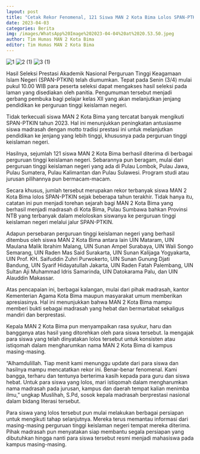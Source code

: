 ```yaml
---
layout: post
title: "Cetak Rekor Fenomenal, 121 Siswa MAN 2 Kota Bima Lolos SPAN-PTKIN 2023"
date: 2023-04-03
categories: Berita
img: /images/WhatsApp%20Image%202023-04-04%20at%2020.53.50.jpeg
author: Tim Humas MAN 2 Kota Bima
editor: Tim Humas MAN 2 Kota Bima
---
```

![1](https://user-images.githubusercontent.com/124013543/229799253-5054883a-df2c-468f-b678-ed11659e8ddc.jpg)
![2 (1)](https://user-images.githubusercontent.com/124013543/229799298-bf5eda95-a6fb-4794-8d8b-6cd91bf62270.jpg)
![3 (1)](https://user-images.githubusercontent.com/124013543/229799335-6e18fe8a-9749-4d69-9c2b-0d7b0d040de8.jpg)


Hasil Seleksi Prestasi Akademik Nasional Perguruan Tinggi Keagamaan Islam Negeri (SPAN-PTKIN) telah diumumkan. Tepat pada Senin (3/4) mulai pukul 10.00 WIB para peserta seleksi dapat mengakses hasil seleksi pada laman yang disediakan oleh panitia. Pengumuman tersebut menjadi gerbang pembuka bagi pelajar kelas XII yang akan melanjutkan jenjang pendidikan ke perguruan tinggi keislaman negeri.


Tidak terkecuali siswa MAN 2 Kota Bima yang tercatat banyak mengikuti SPAN-PTKIN tahun 2023. Hal ini menunjukkan peningkatan antusiasme siswa madrasah dengan motto tradisi prestasi ini untuk melanjutkan pendidikan ke jenjang yang lebih tinggi, khususnya pada perguruan tinggi keislaman negeri.


Hasilnya, sejumlah 121 siswa MAN 2 Kota Bima berhasil diterima di berbagai perguruan tinggi keislaman negeri. Sebarannya pun beragam, mulai dari perguruan tinggi keislaman negeri yang ada di Pulau Lombok, Pulau Jawa, Pulau Sumatera, Pulau Kalimantan dan Pulau Sulawesi. Program studi atau jurusan pilihannya pun bermacam-macam.


Secara khusus, jumlah tersebut merupakan rekor terbanyak siswa MAN 2 Kota Bima lolos SPAN-PTKIN sejak beberapa tahun terakhir. Tidak hanya itu, catatan ini pun menjadi torehan sejarah bagi MAN 2 Kota Bima yang berhasil menjadi madrasah di Kota Bima, Pulau Sumbawa bahkan Provinsi NTB yang terbanyak dalam meloloskan siswanya ke perguruan tinggi keislaman negeri melalui jalur SPAN-PTKIN.


Adapun persebaran perguruan tinggi keislaman negeri yang berhasil ditembus oleh siswa MAN 2 Kota Bima antara lain UIN Mataram, UIN Maulana Malik Ibrahim Malang, UIN Sunan Ampel Surabaya, UIN Wali Songo Semarang, UIN Raden Mas Said Surakarta, UIN Sunan Kalijaga Yogyakarta, UIN Prof. KH. Saifuddin Zuhri Purwokerto, UIN Sunan Gunung Djati Bandung, UIN Syarif Hidayatullah Jakarta, UIN Raden Fatah Palembang, UIN Sultan Aji Muhammad Idris Samarinda, UIN Datokarama Palu, dan UIN Alauddin Makassar.


Atas pencapaian ini, berbagai kalangan, mulai dari pihak madrasah, kantor Kementerian Agama Kota Bima maupun masyarakat umum memberikan apresiasinya. Hal ini menunjukkan bahwa MAN 2 Kota Bima mampu memberi bukti sebagai madrasah yang hebat dan bermartabat sekaligus mandiri dan berprestasi.


Kepala MAN 2 Kota Bima pun menyampaikan rasa syukur, haru dan bangganya atas hasil yang ditorehkan oleh para siswa tersebut. Ia mengajak para siswa yang telah dinyatakan lolos tersebut untuk konsisten atau istiqomah dalam mengharumkan nama MAN 2 Kota Bima di kampus masing-masing.


“Alhamdulillah. Tiap menit kami menunggu update dari para siswa dan hasilnya mampu mencatatkan rekor ini. Benar-benar fenomenal. Kami bangga, terharu dan tentunya berterima kasih kepada para guru dan siswa hebat. Untuk para siswa yang lolos, mari istiqomah dalam mengharumkan nama madrasah pada jurusan, kampus dan daerah tempat kalian menimba ilmu,” ungkap Muslihah, S.Pd, sosok kepala madrasah berprestasi nasional dalam bidang literasi tersebut.


Para siswa yang lolos tersebut pun mulai melakukan berbagai persiapan untuk mengikuti tahap selanjutnya. Mereka terus memantau informasi dari masing-masing perguruan tinggi keislaman negeri tempat mereka diterima. Pihak madrasah pun menyatakan siap membantu segala persiapan yang dibutuhkan hingga nanti para siswa tersebut resmi menjadi mahasiswa pada kampus masing-masing.
